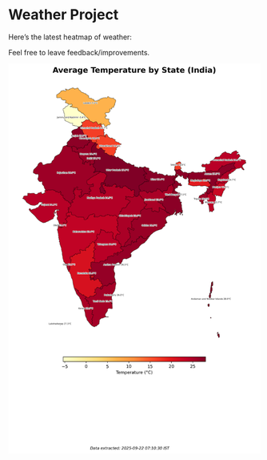 # Weather Project

Here’s the latest heatmap of weather:

Feel free to leave feedback/improvements.

![India Heatmap](docs/assets/india_heatmap.png?v=D0A910)
